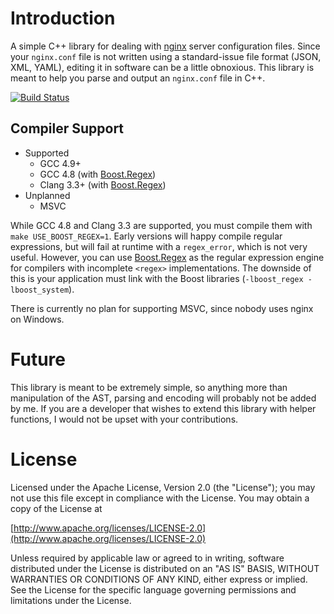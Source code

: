 Introduction
============

A simple C++ library for dealing with [nginx](http://nginx.com/) server configuration files.
Since your `nginx.conf` file is not written using a standard-issue file format (JSON, XML, YAML), editing it in software
 can be a little obnoxious.
This library is meant to help you parse and output an `nginx.conf` file in C++.

[![Build Status](https://travis-ci.org/tgockel/nginxconfig.svg?branch=master)](https://travis-ci.org/tgockel/nginxconfig)

Compiler Support
----------------

 - Supported
     - GCC 4.9+
     - GCC 4.8 (with [Boost.Regex][Boost.Regex])
     - Clang 3.3+ (with [Boost.Regex][Boost.Regex])
 - Unplanned
     - MSVC

While GCC 4.8 and Clang 3.3 are supported, you must compile them with `make USE_BOOST_REGEX=1`.
Early versions will happy compile regular expressions, but will fail at runtime with a `regex_error`, which is not very
 useful.
However, you can use [Boost.Regex][Boost.Regex] as the regular expression engine for compilers with incomplete `<regex>`
 implementations.
The downside of this is your application must link with the Boost libraries (`-lboost_regex -lboost_system`).

There is currently no plan for supporting MSVC, since nobody uses nginx on Windows.

Future
======

This library is meant to be extremely simple, so anything more than manipulation of the AST, parsing and encoding will
 probably not be added by me.
If you are a developer that wishes to extend this library with helper functions, I would not be upset with your
 contributions.

License
=======

Licensed under the Apache License, Version 2.0 (the "License"); you may not use this file except in compliance with
the License. You may obtain a copy of the License at

  [http://www.apache.org/licenses/LICENSE-2.0](http://www.apache.org/licenses/LICENSE-2.0)

Unless required by applicable law or agreed to in writing, software distributed under the License is distributed on
an "AS IS" BASIS, WITHOUT WARRANTIES OR CONDITIONS OF ANY KIND, either express or implied. See the License for the
specific language governing permissions and limitations under the License.

 [Boost.Regex]: http://www.boost.org/doc/libs/1_56_0/libs/regex/doc/html/index.html
